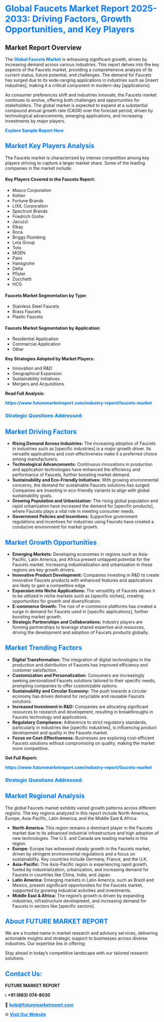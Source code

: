 <h1 style="color: #007BFF;">Global Faucets Market Report 2025-2033: Driving Factors, Growth Opportunities, and Key Players</h1>

<section id="overview">
<h2>Market Report Overview</h2>
<p>The <a href="https://www.futuremarketreport.com/industry-report/faucets-market" style="color: #007BFF; text-decoration: none;"><strong>Global Faucets Market</strong></a> is witnessing significant growth, driven by increasing demand across various industries. This report delves into the key aspects of the Faucets market, providing a comprehensive analysis of its current status, future potential, and challenges. The demand for Faucets has surged due to its wide-ranging applications in industries such as [insert industries], making it a critical component in modern-day [applications].</p>
<p>As consumer preferences shift and industries innovate, the Faucets market continues to evolve, offering both challenges and opportunities for stakeholders. The global market is expected to expand at a substantial compound annual growth rate (CAGR) over the forecast period, driven by technological advancements, emerging applications, and increasing investments by major players.</p>
</section>

<section id="overview">
<p><a href="https://www.futuremarketreport.com/request-sample/reportId=51392" style="color: #007BFF; text-decoration: none;"><strong>Explore Sample Report Here</strong></a></p>
</section>

<section id="key-players">
<h2 style="color: #007BFF;">Market Key Players Analysis</h2>
<p>The Faucets market is characterized by intense competition among key players striving to capture a larger market share. Some of the leading companies in the market include:</p>
<h4>Key Players Covered in the Faucets Report:</h4>
<ul><li>Masco Corporation</li><li>Kohler</li><li>Fortune Brands</li><li>LIXIL Corporation</li><li>Spectrum Brands</li><li>Friedrich Grohe</li><li>Jacuzzi</li><li>Elkay</li><li>Roca</li><li>Briggs Plumbing</li><li>Lota Group</li><li>Toto</li><li>MOEN</li><li>Paini</li><li>Hansgrohe</li><li>Delta</li><li>Pfister</li><li>Zucchetti</li><li>HCG</li></ul>
<h4>Faucets Market Segmentation by Type:</h4>
<ul><li>Stainless Steel Faucets</li><li>Brass Faucets</li><li>Plastic Faucets</li></ul>

<h4>Faucets Market Segmentation by Application:</h4>
<ul><li>Residential Application</li><li>Commercial Application</li><li>Other</li></ul>
<p><strong>Key Strategies Adopted by Market Players:</strong></p>
<ul>
<li>Innovation and R&D</li>
<li>Geographical Expansion</li>
<li>Sustainability Initiatives</li>
<li>Mergers and Acquisitions</li>
</ul>
</section>

<section>
<p><strong>Read Full Analysis: </strong></p><a href="https://www.futuremarketreport.com/industry-report/faucets-market" style="color: #007BFF; text-decoration: none;"><strong>https://www.futuremarketreport.com/industry-report/faucets-market</strong></a>
<h3 style="color: #007BFF;">Strategic Questions Addressed:</h3>
</section>

<section id="driving-factors">
<h2 style="color: #007BFF;">Market Driving Factors</h2>
<ul>
<li><strong>Rising Demand Across Industries:</strong> The increasing adoption of Faucets in industries such as [specific industries] is a major growth driver. Its versatile applications and cost-effectiveness make it a preferred choice among manufacturers.</li>
<li><strong>Technological Advancements:</strong> Continuous innovations in production and application technologies have enhanced the efficiency and performance of Faucets, further boosting market demand.</li>
<li><strong>Sustainability and Eco-Friendly Initiatives:</strong> With growing environmental concerns, the demand for sustainable Faucets solutions has surged. Companies are investing in eco-friendly variants to align with global sustainability goals.</li>
<li><strong>Growing Population and Urbanization:</strong> The rising global population and rapid urbanization have increased the demand for [specific products], where Faucets plays a vital role in meeting consumer needs.</li>
<li><strong>Government Policies and Incentives:</strong> Supportive government regulations and incentives for industries using Faucets have created a conducive environment for market growth.</li>
</ul>
</section>

<section id="growth-opportunities">
<h2 style="color: #007BFF;">Market Growth Opportunities</h2>
<ul>
<li><strong>Emerging Markets:</strong> Developing economies in regions such as Asia-Pacific, Latin America, and Africa present untapped potential for the Faucets market. Increasing industrialization and urbanization in these regions are key growth drivers.</li>
<li><strong>Innovative Product Development:</strong> Companies investing in R&D to create innovative Faucets products with enhanced features and applications are likely to gain a competitive edge.</li>
<li><strong>Expansion into Niche Applications:</strong> The versatility of Faucets allows it to be utilized in niche markets such as [specific niches], creating opportunities for growth and diversification.</li>
<li><strong>E-commerce Growth:</strong> The rise of e-commerce platforms has created a surge in demand for Faucets used in [specific applications], further boosting market growth.</li>
<li><strong>Strategic Partnerships and Collaborations:</strong> Industry players are forming partnerships to leverage shared expertise and resources, driving the development and adoption of Faucets products globally.</li>
</ul>
</section>

<section id="trending-factors">
<h2 style="color: #007BFF;">Market Trending Factors</h2>
<ul>
<li><strong>Digital Transformation:</strong> The integration of digital technologies in the production and distribution of Faucets has improved efficiency and customer satisfaction.</li>
<li><strong>Customization and Personalization:</strong> Consumers are increasingly seeking personalized Faucets solutions tailored to their specific needs, prompting companies to offer customizable options.</li>
<li><strong>Sustainability and Circular Economy:</strong> The push towards a circular economy has driven demand for recyclable and reusable Faucets solutions.</li>
<li><strong>Increased Investment in R&D:</strong> Companies are allocating significant resources to research and development, resulting in breakthroughs in Faucets technology and applications.</li>
<li><strong>Regulatory Compliance:</strong> Adherence to strict regulatory standards, particularly in industries like [specific industries], is influencing product development and quality in the Faucets market.</li>
<li><strong>Focus on Cost-Effectiveness:</strong> Businesses are exploring cost-efficient Faucets solutions without compromising on quality, making the market more competitive.</li>
</ul>
</section>

<section>
<p><strong>Get Full Report: </strong></p><a href="https://www.futuremarketreport.com/industry-report/faucets-market" style="color: #007BFF; text-decoration: none;"><strong>https://www.futuremarketreport.com/industry-report/faucets-market</strong></a>
<h3 style="color: #007BFF;">Strategic Questions Addressed:</h3>
</section>


<section id="regional-analysis">
<h2 style="color: #007BFF;">Market Regional Analysis</h2>
<p>The global Faucets market exhibits varied growth patterns across different regions. The key regions analyzed in this report include North America, Europe, Asia-Pacific, Latin America, and the Middle East & Africa:</p>
<ul>
<li><strong>North America:</strong> This region remains a dominant player in the Faucets market due to its advanced industrial infrastructure and high adoption of new technologies. The U.S. and Canada are leading markets in this region.</li>
<li><strong>Europe:</strong> Europe has witnessed steady growth in the Faucets market, driven by stringent environmental regulations and a focus on sustainability. Key countries include Germany, France, and the U.K.</li>
<li><strong>Asia-Pacific:</strong> The Asia-Pacific region is experiencing rapid growth, fueled by industrialization, urbanization, and increasing demand for Faucets in countries like China, India, and Japan.</li>
<li><strong>Latin America:</strong> Emerging markets in Latin America, such as Brazil and Mexico, present significant opportunities for the Faucets market, supported by growing industrial activities and investments.</li>
<li><strong>Middle East & Africa:</strong> The region’s growth is driven by expanding industries, infrastructure development, and increasing demand for Faucets in sectors like [specific sectors].</li>
</ul>
</section>

<footer>
<h2 style="color: #007BFF;">About FUTURE MARKET REPORT</h2>
<p>We are a trusted name in market research and advisory services, delivering actionable insights and strategic support to businesses across diverse industries. Our expertise lies in offering:</p>

<p>Stay ahead in today’s competitive landscape with our tailored research solutions.</p>

<h2 style="color: #007BFF;">Contact Us:</h2>
<p><strong>FUTURE MARKET REPORT</strong></p>
<p>📞 <strong>+91 (883) 074-8030</strong></p>
<p>📧 <strong><a href="mailto:help@futuremarketreport.com" style="color: #007BFF;">help@futuremarketreport.com</a></strong></p>
<p>🌐 <strong><a href="https://www.futuremarketreport.com/" style="color: #007BFF;">Visit Our Website</a></strong></p>
</footer>
